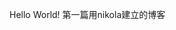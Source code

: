 <!-- 
.. link: 
.. description: 
.. tags: 
.. date: 2013/05/26 19:18:28
.. title: Hello World
.. slug: hello-world
-->

Hello World! 第一篇用nikola建立的博客
